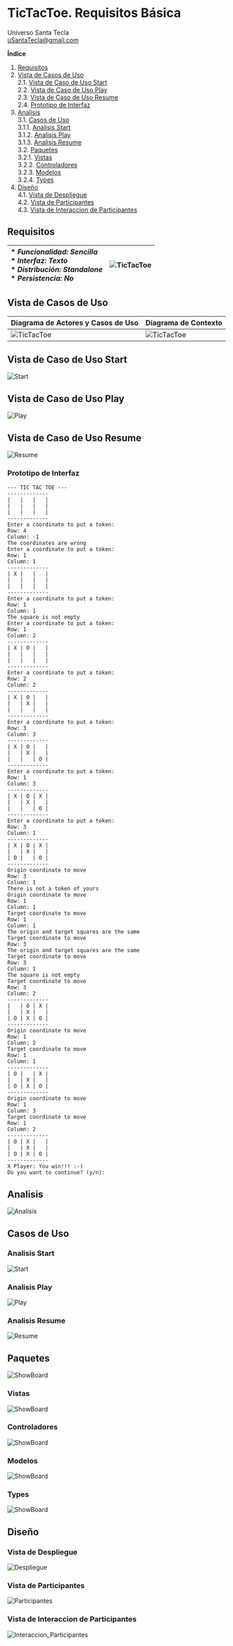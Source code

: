 # TicTacToe. Requisitos Básica
Universo Santa Tecla  
[uSantaTecla@gmail.com](mailto:uSantaTecla@gmail.com)  
  
**Índice**

1. [Requisitos](#requisitos)  
2. [Vista de Casos de Uso](#vista-de-casos-de-uso)  
2.1. [Vista de Caso de Uso Start](#vista-de-caso-de-uso-start)  
2.2. [Vista de Caso de Uso Play](#vista-de-caso-de-uso-play)  
2.3. [Vista de Caso de Uso Resume](#vista-de-caso-de-uso-resume)    
2.4. [Prototipo de Interfaz](#prototipo-de-interfaz)   
3. [Analisis](#analisis)  
3.1. [Casos de Uso](#casos-de-uso)  
3.1.1. [Analisis Start](#analisis-start)  
3.1.2. [Analisis Play](#analisis-play)  
3.1.3. [Analisis Resume](#analisis-resume)  
3.2. [Paquetes](#paquetes)  
3.2.1. [Vistas](#vistas)  
3.2.2. [Controladores](#controladores)  
3.2.3. [Modelos](#modelos)  
3.2.4. [Types](#types)  
4. [Diseño](#diseño)  
   4.1. [Vista de Despliegue](#vista-de-despliegue)  
   4.2. [Vista de Participantes](#vista-de-participantes)  
   4.3. [Vista de Interaccion de Participantes](#vista-de-interaccion-de-participantes)  
  
## Requisitos  

| * _Funcionalidad: **Sencilla**_<br/>  * _Interfaz: **Texto**_<br/>  * _Distribución: **Standalone**_<br/>  * _Persistencia: **No**_<br/> | ![TicTacToe](../docs/images/tictactoe.png) | 
| :------- | :------: |  

## Vista de Casos de Uso  

| Diagrama de Actores y Casos de Uso | Diagrama de Contexto |
|---|---|
| ![TicTacToe](./docs/diagrams/out/vistaCasosUso/actores.svg) | ![TicTacToe](./docs/diagrams/out/vistaCasosUso/contexto.svg) |  

## Vista de Caso de Uso Start  
![Start](./docs/diagrams/out/vistaCasosUso/StateDiagramFluxInitialState.svg)  

## Vista de Caso de Uso Play  
![Play](./docs/diagrams/out/vistaCasosUso/StateDiagramFluxPlayState.svg)  

## Vista de Caso de Uso Resume  
![Resume](./docs/diagrams/out/vistaCasosUso/resume_usecase.svg)  

### Prototipo de Interfaz
  
```
--- TIC TAC TOE ---
-------------
|   |   |   |
|   |   |   |
|   |   |   |
-------------
Enter a coordinate to put a token:
Row: 4
Column: -1
The coordinates are wrong
Enter a coordinate to put a token:
Row: 1
Column: 1
-------------
| X |   |   |
|   |   |   |
|   |   |   |
-------------
Enter a coordinate to put a token:
Row: 1
Column: 1
The square is not empty
Enter a coordinate to put a token:
Row: 1
Column: 2
-------------
| X | O |   |
|   |   |   |
|   |   |   |
-------------
Enter a coordinate to put a token:
Row: 2
Column: 2
-------------
| X | O |   |
|   | X |   |
|   |   |   |
-------------
Enter a coordinate to put a token:
Row: 3
Column: 3
-------------
| X | O |   |
|   | X |   |
|   |   | O |
-------------
Enter a coordinate to put a token:
Row: 1
Column: 3
-------------
| X | O | X |
|   | X |   |
|   |   | O |
-------------
Enter a coordinate to put a token:
Row: 3
Column: 1
-------------
| X | O | X |
|   | X |   |
| O |   | O |
-------------
Origin coordinate to move
Row: 3
Column: 1
There is not a token of yours
Origin coordinate to move
Row: 1
Column: 1
Target coordinate to move
Row: 1
Column: 1
The origin and target squares are the same
Target coordinate to move
Row: 3
The origin and target squares are the same
Target coordinate to move
Row: 3
Column: 1
The square is not empty
Target coordinate to move
Row: 3
Column: 2
-------------
|   | O | X |
|   | X |   |
| O | X | O |
-------------
Origin coordinate to move
Row: 1
Column: 2
Target coordinate to move
Row: 1
Column: 1
-------------
| O |   | X |
|   | X |   |
| O | X | O |
-------------
Origin coordinate to move
Row: 1
Column: 3
Target coordinate to move
Row: 1
Column: 2
-------------
| O | X |   |
|   | X |   |
| O | X | O |
-------------
X Player: You win!!! :-)
Do you want to continue? (y/n):
```
## Analisis  
![Analisis](./docs/diagrams/out/analisis/analisis.svg)  

## Casos de Uso  

### Analisis Start  
![Start](./docs/diagrams/out/analisis/start.svg)  

### Analisis Play  
![Play](./docs/diagrams/out/analisis/play.svg)  

### Analisis Resume  
![Resume](./docs/diagrams/out/analisis/resume.svg)  

## Paquetes  
![ShowBoard](./docs/diagrams/out/analisis/arquitectura-paquetes.svg) 

### Vistas  
![ShowBoard](./docs/diagrams/out/analisis/packageViews.svg)  

### Controladores  
![ShowBoard](./docs/diagrams/out/analisis/packageControllers.svg)  

### Modelos  
![ShowBoard](./docs/diagrams/out/analisis/modelspackage.svg)  

### Types  
![ShowBoard](./docs/diagrams/out/analisis/typespackages.svg)  

## Diseño  

### Vista de Despliegue  
![Despliegue](./docs/diagrams/out/Diseño/first/diseño_la_arquitectura.svg)  

### Vista de Participantes  
![Participantes](./docs/diagrams/out/Diseño/second/diseño_caso_uso.svg)  

### Vista de Interaccion de Participantes  
![Interaccion_Participantes](./docs/diagrams/out/Diseño/third/secuencia.svg)  
